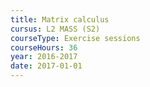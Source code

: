 ```yaml
---
title: Matrix calculus
cursus: L2 MASS (S2)
courseType: Exercise sessions
courseHours: 36
year: 2016-2017
date: 2017-01-01
---
```

